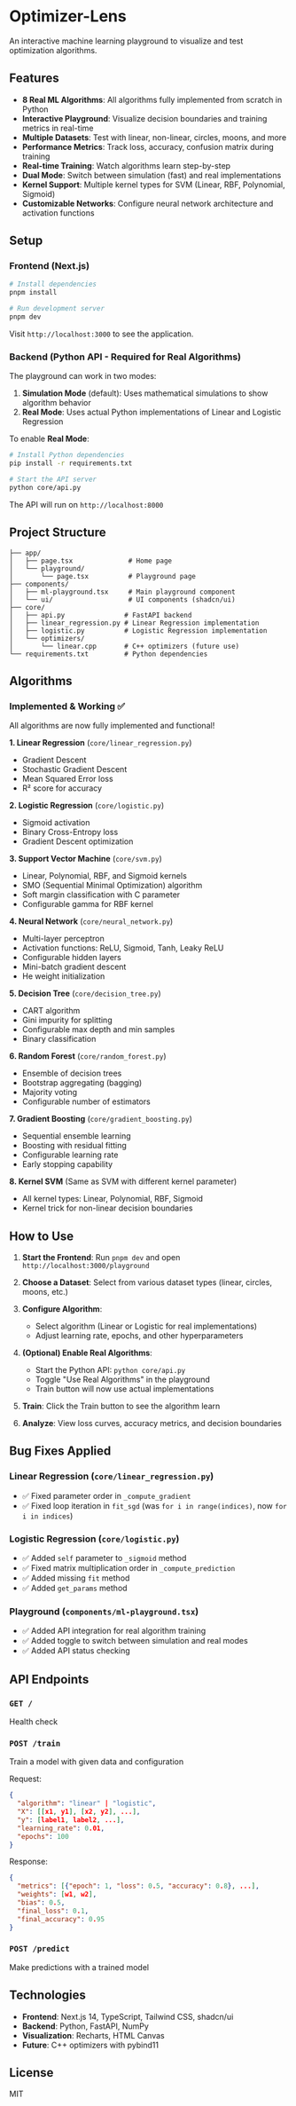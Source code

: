 # Optimizer-Lens

An interactive machine learning playground to visualize and test optimization algorithms.

## Features

- **8 Real ML Algorithms**: All algorithms fully implemented from scratch in Python
- **Interactive Playground**: Visualize decision boundaries and training metrics in real-time
- **Multiple Datasets**: Test with linear, non-linear, circles, moons, and more
- **Performance Metrics**: Track loss, accuracy, confusion matrix during training
- **Real-time Training**: Watch algorithms learn step-by-step
- **Dual Mode**: Switch between simulation (fast) and real implementations
- **Kernel Support**: Multiple kernel types for SVM (Linear, RBF, Polynomial, Sigmoid)
- **Customizable Networks**: Configure neural network architecture and activation functions

## Setup

### Frontend (Next.js)

```bash
# Install dependencies
pnpm install

# Run development server
pnpm dev
```

Visit `http://localhost:3000` to see the application.

### Backend (Python API - Required for Real Algorithms)

The playground can work in two modes:
1. **Simulation Mode** (default): Uses mathematical simulations to show algorithm behavior
2. **Real Mode**: Uses actual Python implementations of Linear and Logistic Regression

To enable **Real Mode**:

```bash
# Install Python dependencies
pip install -r requirements.txt

# Start the API server
python core/api.py
```

The API will run on `http://localhost:8000`

## Project Structure

```
├── app/
│   ├── page.tsx              # Home page
│   └── playground/
│       └── page.tsx          # Playground page
├── components/
│   ├── ml-playground.tsx     # Main playground component
│   └── ui/                   # UI components (shadcn/ui)
├── core/
│   ├── api.py               # FastAPI backend
│   ├── linear_regression.py # Linear Regression implementation
│   ├── logistic.py          # Logistic Regression implementation
│   └── optimizers/
│       └── linear.cpp       # C++ optimizers (future use)
└── requirements.txt         # Python dependencies
```

## Algorithms

### Implemented & Working ✅

All algorithms are now fully implemented and functional!

**1. Linear Regression** (`core/linear_regression.py`)
- Gradient Descent
- Stochastic Gradient Descent  
- Mean Squared Error loss
- R² score for accuracy

**2. Logistic Regression** (`core/logistic.py`)
- Sigmoid activation
- Binary Cross-Entropy loss
- Gradient Descent optimization

**3. Support Vector Machine** (`core/svm.py`)
- Linear, Polynomial, RBF, and Sigmoid kernels
- SMO (Sequential Minimal Optimization) algorithm
- Soft margin classification with C parameter
- Configurable gamma for RBF kernel

**4. Neural Network** (`core/neural_network.py`)
- Multi-layer perceptron
- Activation functions: ReLU, Sigmoid, Tanh, Leaky ReLU
- Configurable hidden layers
- Mini-batch gradient descent
- He weight initialization

**5. Decision Tree** (`core/decision_tree.py`)
- CART algorithm
- Gini impurity for splitting
- Configurable max depth and min samples
- Binary classification

**6. Random Forest** (`core/random_forest.py`)
- Ensemble of decision trees
- Bootstrap aggregating (bagging)
- Majority voting
- Configurable number of estimators

**7. Gradient Boosting** (`core/gradient_boosting.py`)
- Sequential ensemble learning
- Boosting with residual fitting
- Configurable learning rate
- Early stopping capability

**8. Kernel SVM** (Same as SVM with different kernel parameter)
- All kernel types: Linear, Polynomial, RBF, Sigmoid
- Kernel trick for non-linear decision boundaries

## How to Use

1. **Start the Frontend**: Run `pnpm dev` and open `http://localhost:3000/playground`

2. **Choose a Dataset**: Select from various dataset types (linear, circles, moons, etc.)

3. **Configure Algorithm**:
   - Select algorithm (Linear or Logistic for real implementations)
   - Adjust learning rate, epochs, and other hyperparameters

4. **(Optional) Enable Real Algorithms**:
   - Start the Python API: `python core/api.py`
   - Toggle "Use Real Algorithms" in the playground
   - Train button will now use actual implementations

5. **Train**: Click the Train button to see the algorithm learn

6. **Analyze**: View loss curves, accuracy metrics, and decision boundaries

## Bug Fixes Applied

### Linear Regression (`core/linear_regression.py`)
- ✅ Fixed parameter order in `_compute_gradient`
- ✅ Fixed loop iteration in `fit_sgd` (was `for i in range(indices)`, now `for i in indices`)

### Logistic Regression (`core/logistic.py`)
- ✅ Added `self` parameter to `_sigmoid` method
- ✅ Fixed matrix multiplication order in `_compute_prediction`
- ✅ Added missing `fit` method
- ✅ Added `get_params` method

### Playground (`components/ml-playground.tsx`)
- ✅ Added API integration for real algorithm training
- ✅ Added toggle to switch between simulation and real modes
- ✅ Added API status checking

## API Endpoints

### `GET /`
Health check

### `POST /train`
Train a model with given data and configuration

Request:
```json
{
  "algorithm": "linear" | "logistic",
  "X": [[x1, y1], [x2, y2], ...],
  "y": [label1, label2, ...],
  "learning_rate": 0.01,
  "epochs": 100
}
```

Response:
```json
{
  "metrics": [{"epoch": 1, "loss": 0.5, "accuracy": 0.8}, ...],
  "weights": [w1, w2],
  "bias": 0.5,
  "final_loss": 0.1,
  "final_accuracy": 0.95
}
```

### `POST /predict`
Make predictions with a trained model

## Technologies

- **Frontend**: Next.js 14, TypeScript, Tailwind CSS, shadcn/ui
- **Backend**: Python, FastAPI, NumPy
- **Visualization**: Recharts, HTML Canvas
- **Future**: C++ optimizers with pybind11

## License

MIT
